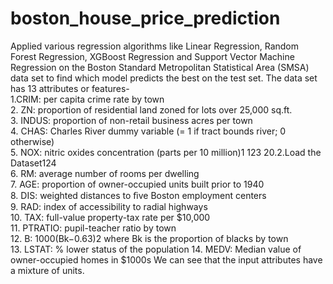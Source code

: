 # boston_house_price_prediction
Applied various regression algorithms like Linear Regression, Random Forest Regression, XGBoost Regression and Support Vector Machine 
Regression on the Boston Standard Metropolitan Statistical Area (SMSA) data set to find which model predicts the best on the test set.
The data set has 13 attributes or features-<br>
1.CRIM: per capita crime rate by town<br>
2. ZN: proportion of residential land zoned for lots over 25,000 sq.ft.<br> 
3. INDUS: proportion of non-retail business acres per town<br>
4. CHAS: Charles River dummy variable (= 1 if tract bounds river; 0 otherwise) <br>
5. NOX: nitric oxides concentration (parts per 10 million)1 123 20.2.Load the Dataset124<br> 
6. RM: average number of rooms per dwelling <br>
7. AGE: proportion of owner-occupied units built prior to 1940 <br>
8. DIS: weighted distances to ﬁve Boston employment centers <br>
9. RAD: index of accessibility to radial highways <br>
10. TAX: full-value property-tax rate per $10,000 <br>
11. PTRATIO: pupil-teacher ratio by town <br>
12. B: 1000(Bk−0.63)2 where Bk is the proportion of blacks by town <br>
13. LSTAT: % lower status of the population 14. MEDV: Median value of owner-occupied homes in $1000s We can see that the input attributes have a mixture of units. <br>
